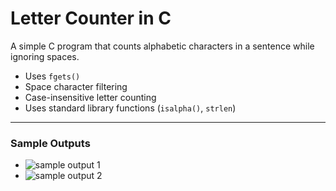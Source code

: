 # Letter Counter in C
A simple C program that counts alphabetic characters in a sentence while ignoring spaces.
- Uses `fgets()`
- Space character filtering
- Case-insensitive letter counting
- Uses standard library functions (`isalpha()`, `strlen`)
---
### Sample Outputs
- ![sample output 1]()
- ![sample output 2]()